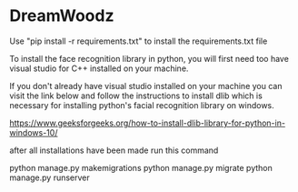 # DreamWoodz

Use  "pip install -r requirements.txt" to install the requirements.txt file 

To install the face recognition library in python, you will first need too have visual studio for C++ installed on your machine. 

If you don't already have visual studio installed on your machine you can visit the link below and follow the instructions to install dlib which is necessary for installing python's facial recognition library on windows.


https://www.geeksforgeeks.org/how-to-install-dlib-library-for-python-in-windows-10/


after all installations have been made run this command 

python manage.py makemigrations
python manage.py migrate 
python manage.py runserver